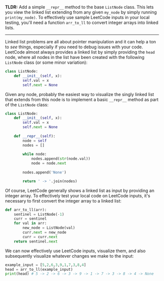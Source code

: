 **TLDR:** Add a simple `__repr__` method to the base `ListNode` class. This lets you view the linked list extending from any given `my_node` by simply running `print(my_node)`. To effectively use sample LeetCode inputs in your local testing, you'll need a function `arr_to_ll` to convert integer arrays into linked lists.

---

Linked list problems are all about pointer manipulation and it can help a ton to *see* things, especially if you need to debug issues with your code. LeetCode almost always provides a linked list by simply providing the `head` node, where all nodes in the list have been created with the following `ListNode` class (or some minor variation):

```python
class ListNode:
    def __init__(self, x):
        self.val = x
        self.next = None
```

Given any node, probably the easiest way to visualize the singly linked list that extends from this node is to implement a basic `__repr__` method as part of the `ListNode` class:

```python
class ListNode:
    def __init__(self, x):
        self.val = x
        self.next = None
        
    def __repr__(self):
        node = self
        nodes = []
        
        while node:
            nodes.append(str(node.val))
            node = node.next
            
        nodes.append('None')

        return ' -> '.join(nodes)
```

Of course, LeetCode generally shows a linked list as input by providing an integer array. To effectively test your local code on LeetCode inputs, it's necessary to first convert the integer array to a linked list:

```python
def arr_to_ll(arr):
    sentinel = ListNode(-1)
    curr = sentinel
    for val in arr:
        new_node = ListNode(val)
        curr.next = new_node
        curr = curr.next
    return sentinel.next
```

We can now effectively use LeetCode inputs, visualize them, and also subsequently visualize whatever changes we make to the input:

```python
example_input = [5,2,6,3,9,1,7,3,8,4]
head = arr_to_ll(example_input)
print(head) # 5 -> 2 -> 6 -> 3 -> 9 -> 1 -> 7 -> 3 -> 8 -> 4 -> None
```
